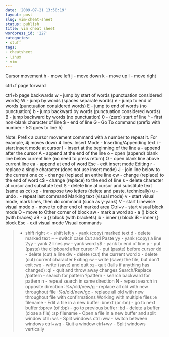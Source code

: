 ```yaml
---
date: '2009-07-21 13:50:19'
layout: post
slug: vim-cheat-sheet
status: publish
title: vim cheat sheet
wordpress_id: '227'
categories:
- stuff
tags:
- cheatsheet
- linux
- vim
---
```


Cursor movement
h - move left
j - move down
k - move up
l - move right

ctrl+f page forward

ctrl+b page backwards
w - jump by start of words (punctuation considered words)
W - jump by words (spaces separate words)
e - jump to end of words (punctuation considered words)
E - jump to end of words (no punctuation)
b - jump backward by words (punctuation considered words)
B - jump backward by words (no punctuation)
0 - (zero) start of line
^ - first non-blank character of line
$ - end of line
G - Go To command (prefix with number - 5G goes to line 5)

Note: Prefix a cursor movement command with a number to repeat it. For example, 4j moves down 4 lines.
Insert Mode - Inserting/Appending text
i - start insert mode at cursor
I - insert at the beginning of the line
a - append after the cursor
A - append at the end of the line
o - open (append) blank line below current line (no need to press return)
O - open blank line above current line
ea - append at end of word
Esc - exit insert mode
Editing
r - replace a single character (does not use insert mode)
J - join line below to the current one
cc - change (replace) an entire line
cw - change (replace) to the end of word
c$ - change (replace) to the end of line
s - delete character at cursor and subsitute text
S - delete line at cursor and substitute text (same as cc)
xp - transpose two letters (delete and paste, technically)
u - undo
. - repeat last command
Marking text (visual mode)
v - start visual mode, mark lines, then do command (such as y-yank)
V - start Linewise visual mode
o - move to other end of marked area
Ctrl+v - start visual block mode
O - move to Other corner of block
aw - mark a word
ab - a () block (with braces)
aB - a {} block (with brackets)
ib - inner () block
iB - inner {} block
Esc - exit visual mode
Visual commands
> - shift right
< - shift left
y - yank (copy) marked text
d - delete marked text
~ - switch case
Cut and Paste
yy - yank (copy) a line
2yy - yank 2 lines
yw - yank word
y$ - yank to end of line
p - put (paste) the clipboard after cursor
P - put (paste) before cursor
dd - delete (cut) a line
dw - delete (cut) the current word
x - delete (cut) current character
Exiting
:w - write (save) the file, but don't exit
:wq - write (save) and quit
:q - quit (fails if anything has changed)
:q! - quit and throw away changes
Search/Replace
/pattern - search for pattern
?pattern - search backward for pattern
n - repeat search in same direction
N - repeat search in opposite direction
:%s/old/new/g - replace all old with new throughout file
:%s/old/new/gc - replace all old with new throughout file with confirmations
Working with multiple files
:e filename - Edit a file in a new buffer
:bnext (or :bn) - go to next buffer
:bprev (of :bp) - go to previous buffer
:bd - delete a buffer (close a file)
:sp filename - Open a file in a new buffer and split window
ctrl+ws - Split windows
ctrl+ww - switch between windows
ctrl+wq - Quit a window
ctrl+wv - Split windows vertically
